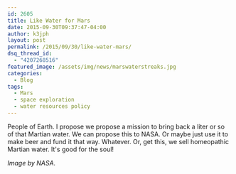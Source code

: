 ```yaml
---
id: 2605
title: Like Water for Mars
date: 2015-09-30T09:37:47-04:00
author: k3jph
layout: post
permalink: /2015/09/30/like-water-mars/
dsq_thread_id:
  - "4207268516"
featured_image: /assets/img/news/marswaterstreaks.jpg
categories:
  - Blog
tags:
  - Mars
  - space exploration
  - water resources policy
---
```

People of Earth.  I propose we propose a mission to bring back a liter or so of that Martian water.  We can propose this to NASA.  Or maybe just use it to make beer and fund it that way.  Whatever.  Or, get this, we sell homeopathic Martian water.  It's good for the soul!

_Image by NASA._
